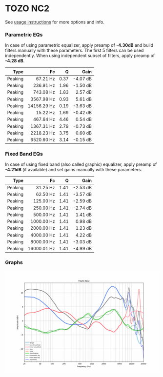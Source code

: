 # TOZO NC2
See [usage instructions](https://github.com/jaakkopasanen/AutoEq#usage) for more options and info.

### Parametric EQs
In case of using parametric equalizer, apply preamp of **-4.30dB** and build filters manually
with these parameters. The first 5 filters can be used independently.
When using independent subset of filters, apply preamp of **-4.28 dB**.

| Type    | Fc          |    Q | Gain     |
|--------:|------------:|-----:|---------:|
| Peaking | 67.21 Hz    | 0.37 | -4.07 dB |
| Peaking | 236.91 Hz   | 1.96 | -1.50 dB |
| Peaking | 743.08 Hz   | 1.83 | 2.57 dB  |
| Peaking | 3567.98 Hz  | 0.93 | 5.61 dB  |
| Peaking | 14156.29 Hz | 0.19 | -3.63 dB |
| Peaking | 15.22 Hz    | 1.69 | -0.42 dB |
| Peaking | 467.64 Hz   | 4.46 | 0.54 dB  |
| Peaking | 1367.31 Hz  | 2.79 | -0.73 dB |
| Peaking | 2218.23 Hz  | 3.75 | 0.60 dB  |
| Peaking | 6520.60 Hz  | 3.14 | -0.15 dB |

### Fixed Band EQs
In case of using fixed band (also called graphic) equalizer, apply preamp of **-4.21dB**
(if available) and set gains manually with these parameters.

| Type    | Fc          |    Q | Gain     |
|--------:|------------:|-----:|---------:|
| Peaking | 31.25 Hz    | 1.41 | -2.53 dB |
| Peaking | 62.50 Hz    | 1.41 | -3.57 dB |
| Peaking | 125.00 Hz   | 1.41 | -2.59 dB |
| Peaking | 250.00 Hz   | 1.41 | -2.74 dB |
| Peaking | 500.00 Hz   | 1.41 | 1.41 dB  |
| Peaking | 1000.00 Hz  | 1.41 | 0.98 dB  |
| Peaking | 2000.00 Hz  | 1.41 | 1.23 dB  |
| Peaking | 4000.00 Hz  | 1.41 | 4.22 dB  |
| Peaking | 8000.00 Hz  | 1.41 | -3.03 dB |
| Peaking | 16000.01 Hz | 1.41 | -4.99 dB |

### Graphs
![](./TOZO%20NC2.png)